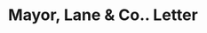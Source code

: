 ---
doi: 10.7916/D8ZS47M4
date_other: '1904'
date_other_textual: '1904'
form: correspondence
genre:
- Letters (correspondence)
name:
- Mayor, Lane & Co.
object_in_context_url: https://biggert.cul.columbia.edu/items/view/ave_biggert_01067
subject_hierarchical_geographic:
- New York, New York, United States
subject_name:
- Mayor, Lane & Co.
title: Mayor, Lane & Co.. Letter
sort_title: Mayor, Lane & Co.. Letter
call_number: ave_biggert_01067
coordinates:
- 40.71277777777778,-74.00583333333333
pid: ave_biggert_01067
identifiers: ave_biggert_01067
thumbnail: https://derivativo-3.library.columbia.edu/iiif/2/ldpd:344281/full/!256,256/0/native.jpg
permalink: "/items/ave_biggert_01067/"
layout: iiif-image-page
---